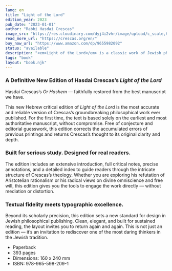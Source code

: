 ```yaml
---
lang: en
title: "Light of the Lord"
edition_year: 2023
pub_date: "2023-01-01"
author: "Rabbi Hasdai Crescas"
image_src: "https://res.cloudinary.com/dyj4i2vhr/image/upload/c_scale,h_1000/v1691748441/IMG20230811125740_arsllh.jpg"
read_more_url: "https://crescas.org/en/"
buy_now_url: "https://www.amazon.com/dp/9655982092"
status: "available"
description: "<em>Light of the Lord</em> is a classic work of Jewish philosophy written by Hasdai Crescas, a renowned medieval Jewish philosopher, rabbi, and statesman. This new Hebrew edition of the book offers a corrected version of the original text, based on the most authentic manuscript available."
tags: "book"
layout: "book.njk"
---
```


### A Definitive New Edition of Hasdai Crescas’s _Light of the Lord_

Hasdai Crescas’s _Or Hashem_ — faithfully restored from the best manuscript we have.

This new Hebrew critical edition of _Light of the Lord_ is the most accurate and reliable version of Crescas’s groundbreaking philosophical work ever published. For the first time, the text is based solely on the earliest and most authoritative manuscript, without compromise. Free of conjecture and editorial guesswork, this edition corrects the accumulated errors of previous printings and returns Crescas’s thought to its original clarity and depth.

### Built for serious study. Designed for real readers.

The edition includes an extensive introduction, full critical notes, precise annotations, and a detailed index to guide readers through the intricate structure of Crescas’s theology. Whether you are exploring his refutation of Aristotelian rationalism or his radical views on divine omniscience and free will, this edition gives you the tools to engage the work directly — without mediation or distortion.

### Textual fidelity meets typographic excellence.

Beyond its scholarly precision, this edition sets a new standard for design in Jewish philosophical publishing. Clean, elegant, and built for sustained reading, the layout invites you to return again and again. This is not just an edition — it’s an invitation to rediscover one of the most daring thinkers in the Jewish tradition.

* Paperback
* 393 pages
* Dimensions: 160 x 240 mm
* ISBN: 978-965-598-209-1